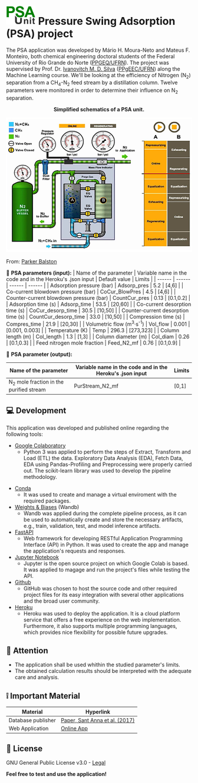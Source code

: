 # <left><img width="80" src="images/PSA_logo.png"></left> Pressure Swing Adsorption (PSA) project

The PSA application was developed by Mário H. Moura-Neto and Mateus F. Monteiro, both chemical engineering doctoral students of the Federal University of Rio Grande do Norte ([PPGEQ/UFRN](https://sigaa.ufrn.br/sigaa/public/programa/portal.jsf?id=106)). The project was supervised by Prof. Dr. [Ivanovitch M. D. Silva](https://github.com/ivanovitchm) ([PPgEEC/UFRN](https://sigaa.ufrn.br/sigaa/public/programa/portal.jsf?id=103)) along the Machine Learning course.
We'll be looking at the efficiency of Nitrogen (N<sub>2</sub>) separation from a CH<sub>4</sub>-N<sub>2</sub> feed stream by a distillation column. Twelve parameters were monitored in order to determine their influence on N<sub>2</sub> separation.

<p align="center"><strong> Simplified schematics of a PSA unit. </strong></p>
<p align="center"> <img width="600" src="images/PSA_unit.png"> </p>

From: [Parker Balston](https://www.parker.com)

:small_blue_diamond: **PSA parameters (input):**
| Name of the parameter | Variable name in the code and in the Heroku's .json input | Default value | Limits | 
| ------ | ------ | ------ | ------ |
| Adsorption pressure (bar) | Adsorp_pres | 5.2 | [4,6] | 
| Co-current blowdown pressure (bar) | CoCur_BlowPres | 4.5 | [4,6] | 
| Counter-current blowdown pressure (bar) | CountCur_pres | 0.13 | [0.1,0.2] | 
| Adsorption time (s) | Adsorp_time | 53.5 | [20,60] | 
| Co-current desorption time (s) | CoCur_desorp_time | 30.5 | [10,50] | 
| Counter-current desorption time (s) | CountCur_desorp_time | 33.0 | [10,50] | 
| Compression time (s) | Compres_time | 21.9 | [20,30] | 
| Volumetric flow (m<sup>3</sup>·s<sup>-1</sup>) | Vol_flow | 0.001 | [0.001, 0.003] | 
| Temperature (K) | Temp | 296.3 | [273,323] | 
| Column length (m) | Col_length | 1.3 | [1,3] | 
| Column diameter (m) | Col_diam | 0.26 | [0.1,0.3] | 
| Feed nitrogen mole fraction | Feed_N2_mf | 0.76 | [0.1,0.9] | 

:small_orange_diamond: **PSA parameter (output):**

| Name of the parameter | Variable name in the code and in the Heroku's .json input | Limits | 
| ------ | ------ | ------ |
| N<sub>2</sub> mole fraction in the purified stream | PurStream_N2_mf | [0,1] | 

## :computer: Development

This application was developed and published online regarding the following tools:
- [Google Colaboratory](https://colab.research.google.com) 
   - Python 3 was applied to perform the steps of Extract, Transform and Load (ETL) the data. Exploratory Data Analysis (EDA), Fetch Data, EDA using Pandas-Profiling and Preprocessing were properly carried out. The scikit-learn library was used to develop the pipeline methodology.</p>
- [Conda](https://docs.conda.io/en/latest/)
   - It was used to create and manage a virtual enviroment with the required packages.
- [Weights & Biases](https://wandb.ai/site) (Wandb)
  - Wandb was applied during the complete pipeline process, as it can be used to automatically create and store the necessary artifacts, e.g., train, validation, test, and model inference artifacts.  
- [FastAPI](https://fastapi.tiangolo.com/)
   - Web framework for developing RESTful Application Programming Interface (API) in Python. It was used to create the app and manage the application's requests and responses.
- [Jupyter Notebook](https://jupyter.org/)
   - Jupyter is the open source project on which Google Colab is based. It was applied to magage and run the project's files while testing the API.
- [Github](https://github.com/)
   - GitHub was chosen to host the source code and other required project files for its easy integration with several other applications and the broad user community. 
- [Heroku](https://www.heroku.com/)
   - Heroku was used to deploy the application. It is a cloud platform service that offers a free experience on the web implementation. Furthermore, it also supports multiple programming languages, which provides nice flexibility for possible future upgrades.   


## :rotating_light: Attention
- The application shall be used whithin the studied parameter's limits.
- The obtained calculation results should be interpreted with the adequate care and analysis.   

## :grey_exclamation: Important Material

| Material | Hyperlink |
| ------ | ------ |
| Database publisher | [Paper, Sant Anna et al. (2017)](https://www.sciencedirect.com/science/article/abs/pii/S0098135417302053) |
| Web Application | [Online App](https://psa-unit.herokuapp.com/docs) |


## :bookmark_tabs: License

GNU General Public License v3.0 - [Legal](https://www.gnu.org/licenses/gpl-3.0.html)

**Feel free to test and use the application!**

[//]: # (If desired to use multiple references along the markdown file, the links used in the body of the note can be substituted by keywords, then the links get stripped out when the markdown processor does its job. There is no need to format nicely because it shouldn't be seen. For example:)
   [repo]: <https://github.comr>
